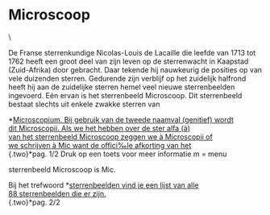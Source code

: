 # Microscoop

\

De Franse sterrenkundige Nicolas-Louis de Lacaille die leefde van 1713
tot 1762 heeft een groot deel van zijn leven op de sterrenwacht in
Kaapstad (Zuid-Afrika) door gebracht. Daar tekende hij nauwkeurig de
posities op van vele duizenden sterren. Gedurende zijn verblijf op het
zuidelijk halfrond heeft hij aan de zuidelijke sterren hemel veel nieuwe
sterrenbeelden ingevoerd. Eén ervan is het sterrenbeeld Microscoop. Dit
sterrenbeeld bestaat slechts uit enkele zwakke sterren van

*[Microscopium. Bij gebruik van de tweede naamval (genitief) wordt\
dit Microscopii. Als we het hebben over de ster alfa (à)\
van het sterrenbeeld Microscoop zeggen we à Microscopii of\
we schrijven à Mic want de offici‰le afkorting van het\
](magnitud.html){.two}*pag. 1/2 Druk op een toets voor meer informatie m
= menu

sterrenbeeld Microscoop is Mic.

Bij het trefwoord *[sterrenbeelden vind je een lijst van alle\
88 sterrenbeelden die er zijn.\
](sterrenb.html){.two}*pag. 2/2
